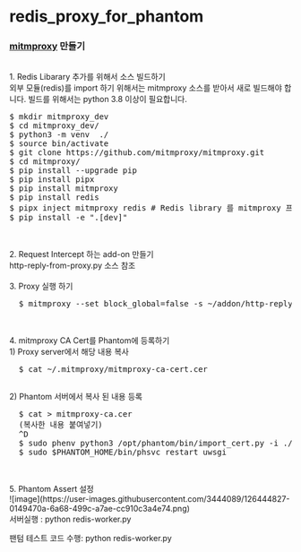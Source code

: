 # redis_proxy_for_phantom

<H3> <a href="https://mitmproxy.org/">mitmproxy</a> 만들기 </H3>

<br/>
1. Redis Libarary 추가를 위해서 소스 빌드하기
<div>
  외부 모듈(redis)를 import 하기 위해서는 mitmproxy 소스를 받아서 새로 빌드해야 합니다. 
  빌드를 위해서는 python 3.8 이상이 필요합니다. 
  <pre>
$ mkdir mitmproxy_dev
$ cd mitmproxy_dev/
$ python3 -m venv  ./
$ source bin/activate
$ git clone https://github.com/mitmproxy/mitmproxy.git
$ cd mitmproxy/
$ pip install --upgrade pip
$ pip install pipx
$ pip install mitmproxy
$ pip install redis  
$ pipx inject mitmproxy redis # Redis library 를 mitmproxy 프로젝트에 추가
$ pip install -e ".[dev]"  
  </pre>
</dv>

<br/>
2. Request Intercept 하는 add-on 만들기 
<div>
  http-reply-from-proxy.py 소스 참조
</div>
<br/>
3. Proxy 실행 하기
<div>
  <pre>
  $ mitmproxy --set block_global=false -s ~/addon/http-reply-from-proxy.py
  </pre>
</div>
<br/>
4. mitmproxy CA Cert를 Phantom에 등록하기
<div>
  1) Proxy server에서 해당 내용 복사  
  <pre>
  $ cat ~/.mitmproxy/mitmproxy-ca-cert.cer
  </pre>
  2) Phantom 서버에서 복사 된 내용 등록
  <pre>
  $ cat > mitmproxy-ca.cer
  (복사한 내용 붙여넣기)
  ^D
  $ sudo phenv python3 /opt/phantom/bin/import_cert.py -i ./mitmproxy-ca.crt
  $ sudo $PHANTOM_HOME/bin/phsvc restart uwsgi
  </pre>
</div>
<br/>
5. Phantom Assert 설정
<div>
![image](https://user-images.githubusercontent.com/3444089/126444827-0149470a-6a68-499c-a7ae-cc910c3a4e74.png)
</div

<p>
  서버실행 : python redis-worker.py 
</p>

<p>
  팬텀 테스트 코드 수행: python redis-worker.py
</p>
